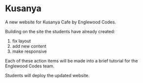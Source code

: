 Kusanya
=======

A new website for Kusanya Cafe by Englewood Codes.

Building on the site the students have already created:

1) fix layout
2) add new content
3) make responsive

Each of these action items will be made into a brief tutorial for the Englewood Codes team.

Students will deploy the updated website.
